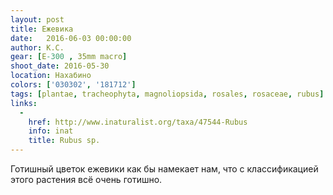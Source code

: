 ```yaml
---
layout: post
title: Ежевика
date:   2016-06-03 00:00:00
author: К.С.
gear: [E-300 , 35mm macro]
shoot_date: 2016-05-30
location: Нахабино
colors: ['030302', '181712']
tags: [plantae, tracheophyta, magnoliopsida, rosales, rosaceae, rubus]
links:
  -
    href: http://www.inaturalist.org/taxa/47544-Rubus
    info: inat
    title: Rubus sp.
---
```


Готишный цветок ежевики как бы намекает нам, что с классификацией этого растения всё очень готишно.

